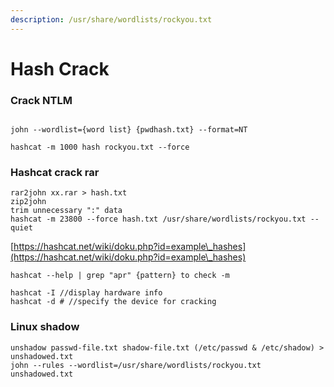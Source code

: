 ```yaml
---
description: /usr/share/wordlists/rockyou.txt
---
```


# Hash Crack

### Crack NTLM

```

john --wordlist={word list} {pwdhash.txt} --format=NT

hashcat -m 1000 hash rockyou.txt --force
```

### Hashcat crack rar

```
rar2john xx.rar > hash.txt
zip2john
trim unnecessary ":" data
hashcat -m 23800 --force hash.txt /usr/share/wordlists/rockyou.txt --quiet 
```

[https://hashcat.net/wiki/doku.php?id=example\_hashes](https://hashcat.net/wiki/doku.php?id=example\_hashes)

```
hashcat --help | grep "apr" {pattern} to check -m 
```

```
hashcat -I //display hardware info
hashcat -d # //specify the device for cracking
```

### Linux shadow

```
unshadow passwd-file.txt shadow-file.txt (/etc/passwd & /etc/shadow) > unshadowed.txt
john --rules --wordlist=/usr/share/wordlists/rockyou.txt unshadowed.txt
```

